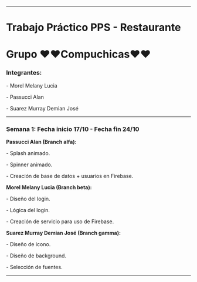 <hr>
<h1>Trabajo Práctico PPS - Restaurante</h1>
<h1>Grupo ❤❤Compuchicas❤❤</h1>
<h3>Integrantes:</h3>
<p>- Morel Melany Lucia</p>
<p>- Passucci Alan</p>
<p>- Suarez Murray Demian José</p>
<hr>
<h3>Semana 1: Fecha inicio 17/10 - Fecha fin 24/10</h3>
<p><b>Passucci Alan (Branch alfa):</b></p>
<p>- Splash animado.</p>
<p>- Spinner animado.</p>
<p>- Creación de base de datos + usuarios en Firebase.</p>
<p><b>Morel Melany Lucia (Branch beta):</b></p>
<p>- Diseño del login.</p>
<p>- Lógica del login.</p>
<p>- Creación de servicio para uso de Firebase.</p>
<p><b>Suarez Murray Demian José (Branch gamma):</b></p>
<p>- Diseño de icono.</p>
<p>- Diseño de background.</p>
<p>- Selección de fuentes.</p>
<hr>

